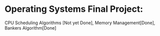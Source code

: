 # Operating Systems Final Project: 
CPU Scheduling Algorithms [Not yet Done], Memory Management[Done], Bankers Algorithm[Done]
